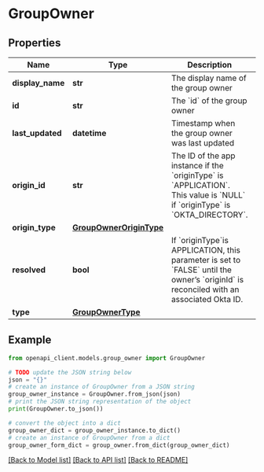 # GroupOwner


## Properties

Name | Type | Description | Notes
------------ | ------------- | ------------- | -------------
**display_name** | **str** | The display name of the group owner | [optional] [readonly] 
**id** | **str** | The &#x60;id&#x60; of the group owner | [optional] 
**last_updated** | **datetime** | Timestamp when the group owner was last updated | [optional] [readonly] 
**origin_id** | **str** | The ID of the app instance if the &#x60;originType&#x60; is &#x60;APPLICATION&#x60;. This value is &#x60;NULL&#x60; if &#x60;originType&#x60; is &#x60;OKTA_DIRECTORY&#x60;. | [optional] 
**origin_type** | [**GroupOwnerOriginType**](GroupOwnerOriginType.md) |  | [optional] 
**resolved** | **bool** | If &#x60;originType&#x60;is APPLICATION, this parameter is set to &#x60;FALSE&#x60; until the owner’s &#x60;originId&#x60; is reconciled with an associated Okta ID. | [optional] 
**type** | [**GroupOwnerType**](GroupOwnerType.md) |  | [optional] 

## Example

```python
from openapi_client.models.group_owner import GroupOwner

# TODO update the JSON string below
json = "{}"
# create an instance of GroupOwner from a JSON string
group_owner_instance = GroupOwner.from_json(json)
# print the JSON string representation of the object
print(GroupOwner.to_json())

# convert the object into a dict
group_owner_dict = group_owner_instance.to_dict()
# create an instance of GroupOwner from a dict
group_owner_form_dict = group_owner.from_dict(group_owner_dict)
```
[[Back to Model list]](../README.md#documentation-for-models) [[Back to API list]](../README.md#documentation-for-api-endpoints) [[Back to README]](../README.md)


